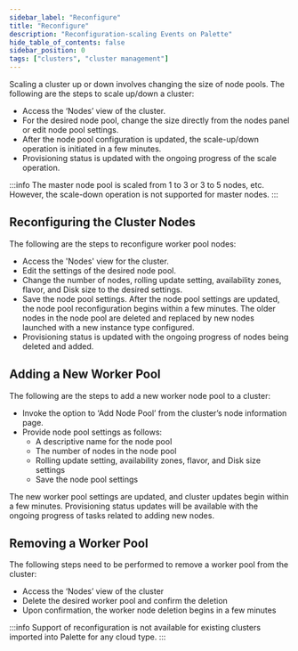```yaml
---
sidebar_label: "Reconfigure"
title: "Reconfigure"
description: "Reconfiguration-scaling Events on Palette"
hide_table_of_contents: false
sidebar_position: 0
tags: ["clusters", "cluster management"]
---
```


Scaling a cluster up or down involves changing the size of node pools. The following are the steps to scale up/down a cluster:
* Access the ‘Nodes’ view of the cluster.
* For the desired node pool, change the size directly from the nodes panel or edit node pool settings.
* After the node pool configuration is updated, the scale-up/down operation is initiated in a few minutes.
* Provisioning status is updated with the ongoing progress of the scale operation.

:::info
The master node pool is scaled from 1 to 3 or 3 to 5 nodes, etc. However, the scale-down operation is not supported for master nodes.
:::

## Reconfiguring the Cluster Nodes
  
The following are the steps to reconfigure worker pool nodes: 
* Access the 'Nodes' view for the cluster.
* Edit the settings of the desired node pool.
* Change the number of nodes, rolling update setting, availability zones, flavor, and Disk size to the desired settings.
* Save the node pool settings. After the node pool settings are updated, the node pool reconfiguration begins within a few minutes. The older nodes in the node pool are deleted and replaced by new nodes launched with a new instance type configured.
* Provisioning status is updated with the ongoing progress of nodes being deleted and added.

## Adding a New Worker Pool

The following are the steps to add a new worker node pool to a cluster:
* Invoke the option to ‘Add Node Pool’ from the cluster’s node information page.
* Provide node pool settings as follows:
    * A descriptive name for the node pool
    * The number of nodes in the node pool
    * Rolling update setting, availability zones, flavor, and Disk size settings
    * Save the node pool settings

The new worker pool settings are updated, and cluster updates begin within a few minutes. Provisioning status updates will be available with the ongoing progress of tasks related to adding new nodes.


## Removing a Worker Pool
The following steps need to be performed to remove a worker pool from the cluster:
* Access the ‘Nodes’ view of the cluster   
* Delete the desired worker pool and confirm the deletion
* Upon confirmation, the worker node deletion begins in a few minutes


:::info
    Support of reconfiguration is not available for existing clusters imported into Palette for any cloud type. 
:::

